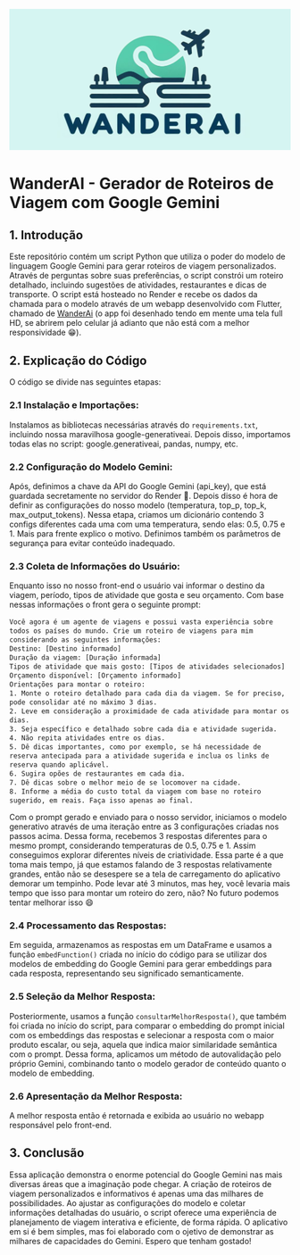 ![](docs/assets/assets/wanderai.png)
# WanderAI - Gerador de Roteiros de Viagem com Google Gemini
## 1. Introdução
Este repositório contém um script Python que utiliza o poder do modelo de linguagem Google Gemini para gerar roteiros de viagem personalizados. Através de perguntas sobre suas preferências, o script constrói um roteiro detalhado, incluindo sugestões de atividades, restaurantes e dicas de transporte. O script está hosteado no Render e recebe os dados da chamada para o modelo através de um webapp desenvolvido com Flutter, chamado de [WanderAi](https://hugooleal.github.io/WanderAi_2.0/#/)  (o app foi desenhado tendo em mente uma tela full HD, se abrirem pelo celular já adianto que não está com a melhor responsividade 😁).
## 2. Explicação do Código
O código se divide nas seguintes etapas:
### 2.1 Instalação e Importações:
Instalamos as bibliotecas necessárias através do `requirements.txt`, incluindo nossa maravilhosa google-generativeai. Depois disso, importamos todas elas no script: google.generativeai, pandas, numpy, etc.
### 2.2 Configuração do Modelo Gemini:
Após, definimos a chave da API do Google Gemini (api_key), que está guardada secretamente no servidor do Render :shushing_face:.
Depois disso é hora de definir as configurações do nosso modelo (temperatura, top_p, top_k, max_output_tokens). Nessa etapa, criamos um dicionário contendo 3 configs diferentes cada uma com uma temperatura, sendo elas: 0.5, 0.75 e 1. Mais para frente explico o motivo. Definimos também os parâmetros de segurança para evitar conteúdo inadequado.
### 2.3 Coleta de Informações do Usuário:
Enquanto isso no nosso front-end o usuário vai informar o destino da viagem, período, tipos de atividade que gosta e seu orçamento. Com base nessas informações o front gera o seguinte prompt:
```
Você agora é um agente de viagens e possui vasta experiência sobre todos os países do mundo. Crie um roteiro de viagens para mim considerando as seguintes informações:
Destino: [Destino informado]
Duração da viagem: [Duração informada]
Tipos de atividade que mais gosto: [Tipos de atividades selecionados]
Orçamento disponível: [Orçamento informado]
Orientações para montar o roteiro:
1. Monte o roteiro detalhado para cada dia da viagem. Se for preciso, pode consolidar até no máximo 3 dias.
2. Leve em consideração a proximidade de cada atividade para montar os dias.
3. Seja específico e detalhado sobre cada dia e atividade sugerida.
4. Não repita atividades entre os dias.
5. Dê dicas importantes, como por exemplo, se há necessidade de reserva antecipada para a atividade sugerida e inclua os links de reserva quando aplicável.
6. Sugira opões de restaurantes em cada dia.
7. Dê dicas sobre o melhor meio de se locomover na cidade.
8. Informe a média do custo total da viagem com base no roteiro sugerido, em reais. Faça isso apenas ao final.
```
Com o prompt gerado e enviado para o nosso servidor, iniciamos o modelo generativo através de uma iteração entre as 3 configurações criadas nos passos acima. Dessa forma, recebemos 3 respostas diferentes para o mesmo prompt, considerando temperaturas de 0.5, 0.75 e 1. Assim conseguimos explorar diferentes níveis de criatividade.
Essa parte é a que toma mais tempo, já que estamos falando de 3 respostas relativamente grandes, então não se desespere se a tela de carregamento do aplicativo demorar um tempinho. Pode levar até 3 minutos, mas hey, você levaria mais tempo que isso para montar um roteiro do zero, não? No futuro podemos tentar melhorar isso 😄
### 2.4 Processamento das Respostas:
Em seguida, armazenamos as respostas em um DataFrame e usamos a função `embedFunction()` criada no início do código para se utilizar dos modelos de embedding do Google Gemini para gerar embeddings para cada resposta, representando seu significado semanticamente.
### 2.5 Seleção da Melhor Resposta:
Posteriormente, usamos a função `consultarMelhorResposta()`, que também foi criada no início do script, para comparar o embedding do prompt inicial com os embeddings das respostas e
selecionar a resposta com o maior produto escalar, ou seja, aquela que indica maior similaridade semântica com o prompt.
Dessa forma, aplicamos um método de autovalidação pelo próprio Gemini, combinando tanto o modelo gerador de conteúdo quanto o modelo de embedding. 
### 2.6 Apresentação da Melhor Resposta:
A melhor resposta então é retornada e exibida ao usuário no webapp responsável pelo front-end.
## 3. Conclusão
Essa aplicação demonstra o enorme potencial do Google Gemini nas mais diversas áreas que a imaginação pode chegar. A criação de roteiros de viagem personalizados e informativos é apenas uma das milhares de possibilidades. Ao ajustar as configurações do modelo e coletar informações detalhadas do usuário, o script oferece uma experiência de planejamento de viagem interativa e eficiente, de forma rápida. O aplicativo em si é bem simples, mas foi elaborado com o ojetivo de demonstrar as milhares de capacidades do Gemini.
Espero que tenham gostado!
